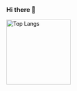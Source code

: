 ### Hi there 👋

<p>
  <img alt="Top Langs" height=170 src="https://github-readme-stats.vercel.app/api/top-langs/?username=rezI3&title_color=77f590&layout=compact&theme=dark" />
</p>

<!--
**rezI3/rezI3** is a ✨ _special_ ✨ repository because its `README.md` (this file) appears on your GitHub profile.

Here are some ideas to get you started:

- 🔭 I’m currently working on ...
- 🌱 I’m currently learning ...
- 👯 I’m looking to collaborate on ...
- 🤔 I’m looking for help with ...
- 💬 Ask me about ...
- 📫 How to reach me: ...
- 😄 Pronouns: ...
- ⚡ Fun fact: ...
-->

